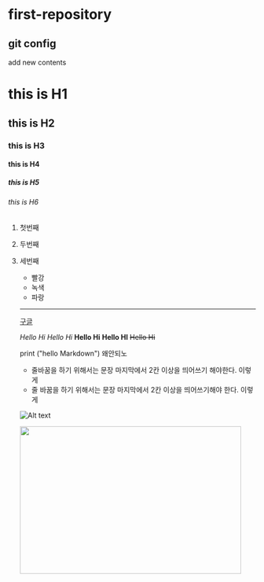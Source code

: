 # first-repository
## git config
add new contents


# this is H1
## this is H2
### this is H3
#### this is H4
##### this is H5
###### this is H6

1. 첫번째
2. 두번째
3. 세번째
   - 빨강
   * 녹색
   + 파랑
  
   ---
   [구글](https://google.com)

   *Hello Hi*
   _Hello Hi_
   **Hello Hi**
   __Hello HI__
   ~~Hello Hi~~

   print ("hello Markdown") 왜안되노

   * 줄바꿈을 하기 위해서는 문장 마지막에서 2칸 이상을 띄어쓰기 해야한다. 이렇게
   * 줄 바꿈을 하기 위해서는 문장 마지막에서 2칸 이상을 띄어쓰기해야 한다.  이렇게
  
   ![Alt text](path/to/img.png)

   <img src="/path/to/img.jpg" width="450px" height="300px"></img>
   

